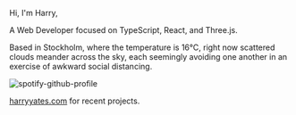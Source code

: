 Hi, I'm Harry,

A Web Developer focused on TypeScript, React, and Three.js.

<!-- WEATHER_START -->
Based in Stockholm, where the temperature is 16°C, right now scattered clouds meander across the sky, each seemingly avoiding one another in an exercise of awkward social distancing.
<!-- WEATHER_END -->

<p align="left">
  <a>
    <img src="https://spotify-github-profile.kittinanx.com/api/view?uid=bigbello&cover_image=true&theme=natemoo-re&show_offline=true&background_color=121212&interchange=false&bar_color=53b14f&bar_color_cover=false" alt="spotify-github-profile">
  </a>
</p>

[harryyates.com](https://harryyates.com) for recent projects.
